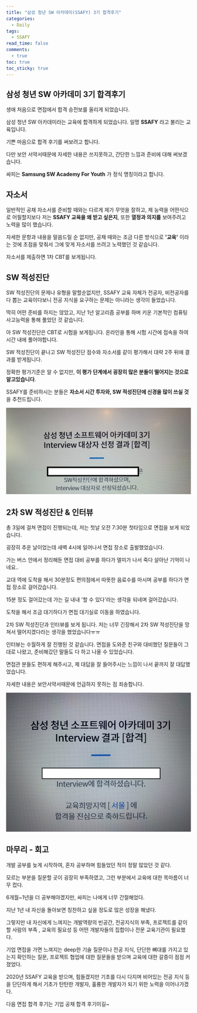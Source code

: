 ```yaml
---
title: "삼성 청년 SW 아카데미(SSAFY) 3기 합격후기"
categories:
  - Daily
tags:
  - SSAFY
read_time: false
comments:
  - true
toc: true
toc_sticky: true
---
```


## 삼성 청년 SW 아카데미 3기 합격후기

생애 처음으로 면접에서 합격 승전보를 울리게 되었습니다.

삼성 청년 SW 아카데미라는 교육에 합격하게 되었습니다. 일명 __SSAFY__ 라고 불리는 교육입니다.

기쁜 마음으로 합격 후기를 써보려고 합니다.

다만 보안 서약서때문에 자세한 내용은 쓰지못하고, 간단한 느낌과 준비에 대해 써보겠습니다.

싸피는 __Samsung SW Academy For Youth__ 가 정식 명칭이라고 합니다.

## 자소서

일반적인 공채 자소서를 준비할 때와는 다르게 제가 무엇을 잘하고, 제 능력을 어떤식으로 어필할지보다 저는 __SSAFY 교육을 왜 받고 싶은지__, 또한 __열정과 의지를__ 보여주려고 노력을 많이 했습니다.

자세한 문항과 내용을 말씀드릴 순 없지만, 공채 때와는 조금 다른 방식으로 __'교육'__ 이라는 것에 초점을 맞춰서 그에 맞게 자소서를 쓰려고 노력했던 것 같습니다.

자소서를 제출하면 1차 CBT를 보게됩니다.

## SW 적성진단

SW 적성진단의 문제나 유형을 말할순없지만, SSAFY 교육 자체가 전공자, 비전공자를 다 뽑는 교육이다보니 전공 지식을 요구하는 문제는 아니라는 생각이 들었습니다.

딱히 어떤 준비를 하지는 않았고, 지난 1년 알고리즘 공부를 하며 키운 기본적인 컴퓨팅 사고능력을 통해 풀었던 것 같습니다.

아 SW 적성진단은 CBT로 시험을 보게됩니다. 온라인을 통해 시험 시간에 접속을 하여 시간 내에 풀어야합니다.

SW 적성진단이 끝나고 SW 적성진단 점수와 자소서를 같이 평가해서 대략 2주 뒤에 결과를 받게됩니다.

정확한 평가기준은 알 수 없지만, __이 평가 단계에서 굉장히 많은 분들이 떨어지는 것으로 알고있습니다__.

SSAFY를 준비하시는 분들은 __자소서 시간 투자와, SW 적성진단에 신경을 많이 쓰실 것__ 을 추천드립니다.

![](/assets/img/daily/ssafycbt.jpg)


## 2차 SW 적성진단 & 인터뷰

총 3일에 걸쳐 면접이 진행되는데, 저는 첫날 오전 7:30분 첫타임으로 면접을 보게 되었습니다.

굉장히 추운 날이었는데 새벽 4시에 일어나서 면접 장소로 출발했었습니다.

가는 버스 안에서 정리해둔 면접 대비 공부를 하다가 멀미가 나서 죽다 살아난 기억이 나네요..

교대 역에 도착을 해서 30분정도 편의점에서 따뜻한 음료수를 마시며 공부를 하다가 면접 장소로 걸어갔습니다. 

15분 정도 걸어갔는데 가는 길 내내 '할 수 있다'라는 생각을 되네며 걸어갔습니다.

도착을 해서 조금 대기하다가 면접 대기실로 이동을 하였습니다.

2차 SW 적성진단과 인터뷰를 보게 됩니다. 저는 너무 긴장해서 2차 SW 적성진단을 망쳐서 떨어지겠다라는 생각을 했었습니다ㅠㅠ

인터뷰는 수월하게 잘 진행된 것 같습니다. 면접을 도와준 친구와 대비했던 질문들이 그대로 나왔고, 준비해갔던 말들도 다 하고 나올 수 있었습니다. 

면접관 분들도 편하게 해주시고, 제 대답을 잘 들어주시는 느낌이 나서 끝까지 잘 대답했었습니다.

자세한 내용은 보안서약서때문에 언급하지 못하는 점 죄송합니다.

![](/assets/img/daily/ssafy.jpg)

## 마무리 - 회고

개발 공부를 늦게 시작하여, 혼자 공부하며 힘들었던 적이 정말 많았던 것 같다.

모르는 부분을 질문할 곳이 굉장히 부족하였고, 그런 부분에서 교육에 대한 목마름이 너무 컸다.

6개월~1년을 더 공부해야겠지만, 싸피는 나에게 너무 간절해었다.

지난 1년 내 자신을 돌아보면 칭찬하고 싶을 정도로 많은 성장을 해냈다.

그렇지만 내 자신에게 느껴지는 개발역량의 빈공간, 전공지식의 부족, 프로젝트를 같이 할 사람의 부족 , 교육의 필요성 등 어떤 개발자들의 집합이나 전문 교육기관이 필요했다.

기업 면접을 가면 느껴지는 deep한 기술 질문이나 전공 지식, 단단한 뼈대를 가지고 있는지 확인하는 질문, 프로젝트 협업에 대한 질문들을 받으며 교육에 대한 갈증이 점점 커졌었다.

2020년 SSAFY 교육을 받으며, 힘들겠지만 기초를 다시 다지며 비어있는 전공 지식 등을 단단하게 해서 기초가 탄탄한 개발자, 훌륭한 개발자가 되기 위한 노력을 이어나가겠다.

다음 면접 합격 후기는 기업 공채 합격 후기이길~






















